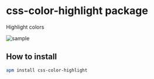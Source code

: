 # css-color-highlight package

Highlight colors

![sample](https://raw.github.com/tulios/css-color-highlight/master/sample.png)

## How to install

```sh
apm install css-color-highlight
```
